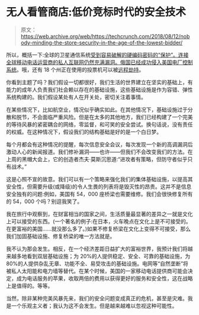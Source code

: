 # 无人看管商店:低价竞标时代的安全技术

> 原文：<https://web.archive.org/web/https://techcrunch.com/2018/08/12/nobody-minding-the-store-security-in-the-age-of-the-lowest-bidder/>

所以，概括一下:全球的卫星通信系统[受到容易破解的硬编码密码的“保护”。连接全球移动电话运营商的私人互联网仍然充满漏洞](https://web.archive.org/web/20230130100805/https://techcrunch.com/2018/08/08/hack-the-planet-vulnerabilities-unearthed-in-satellite-systems-used-around-the-globe/)[。俄国已经成功侵入美国](https://web.archive.org/web/20230130100805/https://techcrunch.com/2018/08/10/hackers-on-new-secure-phone-networks-can-bill-your-account-for-their-roaming-charges/)[电厂控制系统](https://web.archive.org/web/20230130100805/https://www.npr.org/2018/03/23/596044821/russia-hacked-u-s-power-grid-so-what-will-the-trump-administration-do-about-it)。哦，还有 18 个州正在使用的投票机可以被[远程劫持](https://web.archive.org/web/20230130100805/https://twitter.com/jhalderm/status/1028387609184063488)。

你看到主题了吗？我们假设一切都很好，我们生活的世界建立在坚实的基础上，有能力的成年人负责我们社会赖以存在的基础设施，这些基础设施是作为容错、弹性系统构建的。我们假设某处有人在开关处，密切关注着事情。

在某些情况下，比如航空业，情况似乎确实如此。在其他情况下，基础设施过于分散和脱节，不会面临严重风险。但是在太多的其他地方，我们已经构建了一个完美的等待风暴的紧密耦合的网络，零监督，和可笑的安全尝试。换句话说，没有责任的权威。在这种情况下，假设我们的结构基础是好的是一个白日梦。

每个月都会有这种情况的提醒，每次信息安全会议，每次发现一个新的高调漏洞后激动人心的新闻报道。我们修补漏洞——也许——但我们不会改变我们的方法。在上周的黑帽大会上，它的创造者杰夫·莫斯沉思道:“进攻者有策略，但防守者似乎只有战术。”

这是心照不宣的故意。我们可以有一个策略来强化我们的集体基础设施，以提高其安全性，但需要升级(或降级)的令人生畏的列表将是毁灭性的昂贵。这并不是信息安全独有的问题:例如，美国有 54，000 座桥梁也需要维修。我们会很快修复所有的 54，000 个吗？别逗我笑了。

我在旅行中观察到，在财富相当的国家之间，生活质量最显著的差异之一就是文化上可以接受的东西。(一个著名的例子:在日本，火车晚点在文化上是不可接受的。在更富裕的美国……就没那么多了。)如果不修复桥梁在文化上变得不可接受，那么我们加固基础设施、修复桥梁的唯一方法就是。

我不认为那会发生。相反，在一个经济差距日益扩大的富裕世界，我预计我们将越来越多地看到双层基础设施；为 20%的人提供稳定、安全、可靠的基础设施，为 80%的人提供杂乱无章、功能不全、易受攻击的基础设施。电网等“自然垄断”将被私人太阳能和电力墙等替代。在某个时候，美国的一家移动电话提供商可能会决定，成为电话服务的苹果，收取两倍的费用以获得更好的服务和安全性，这在战略上是值得的。等等。

当然，除非某种完美风暴先来，我们的安全问题变成真正的危机，甚至是灾难。我是一个乐观主义者；我认为这不会发生。但是越来越难以忽视这种可能性。